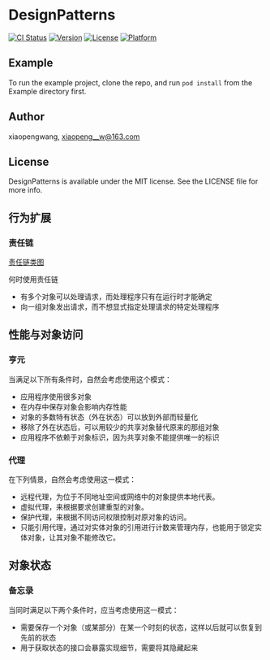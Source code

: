 # DesignPatterns

[![CI Status](https://img.shields.io/travis/xiaopengwang/DesignPatterns.svg?style=flat)](https://travis-ci.org/xiaopengwang/DesignPatterns)
[![Version](https://img.shields.io/cocoapods/v/DesignPatterns.svg?style=flat)](https://cocoapods.org/pods/DesignPatterns)
[![License](https://img.shields.io/cocoapods/l/DesignPatterns.svg?style=flat)](https://cocoapods.org/pods/DesignPatterns)
[![Platform](https://img.shields.io/cocoapods/p/DesignPatterns.svg?style=flat)](https://cocoapods.org/pods/DesignPatterns)

## Example

To run the example project, clone the repo, and run `pod install` from the Example directory first.

## Author

xiaopengwang, xiaopeng__w@163.com

## License

DesignPatterns is available under the MIT license. See the LICENSE file for more info.

## 行为扩展

### 责任链

[责任链类图](https://github.com/xiaopengmonsters/DesignPatterns/blob/master/Example/images/责任链.png)

何时使用责任链

* 有多个对象可以处理请求，而处理程序只有在运行时才能确定
* 向一组对象发出请求，而不想显式指定处理请求的特定处理程序

## 性能与对象访问

### 亨元

当满足以下所有条件时，自然会考虑使用这个模式：

* 应用程序使用很多对象
* 在内存中保存对象会影响内存性能
* 对象的多数特有状态（外在状态）可以放到外部而轻量化
* 移除了外在状态后，可以用较少的共享对象替代原来的那组对象
* 应用程序不依赖于对象标识，因为共享对象不能提供唯一的标识

### 代理

在下列情景，自然会考虑使用这一模式：

* 远程代理，为位于不同地址空间或网络中的对象提供本地代表。
* 虚拟代理，来根据要求创建重型的对象。
* 保护代理，来根据不同访问权限控制对原对象的访问。
* 只能引用代理，通过对实体对象的引用进行计数来管理内存，也能用于锁定实体对象，让其对象不能修改它。

## 对象状态

### 备忘录

当同时满足以下两个条件时，应当考虑使用这一模式：

* 需要保存一个对象（或某部分）在某一个时刻的状态，这样以后就可以恢复到先前的状态
* 用于获取状态的接口会暴露实现细节，需要将其隐藏起来
